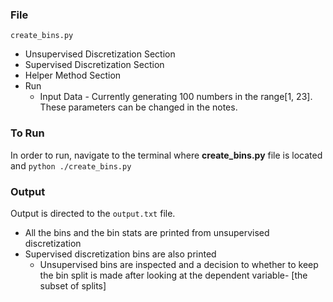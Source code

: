 ### File
 `create_bins.py`
* Unsupervised Discretization Section
* Supervised Discretization  Section
* Helper Method Section  
* Run 
  * Input Data - Currently generating 100 numbers in the range[1, 23]. These parameters can be changed in the notes.

### To Run 
In order to run, navigate to the terminal where **create_bins.py** file is located and `python ./create_bins.py`

### Output
Output is directed to the `output.txt` file. 
* All the bins and the bin stats are printed from unsupervised discretization
* Supervised discretization bins are also printed
   * Unsupervised bins are inspected and a decision to whether to keep the bin split is made after looking at the dependent variable- [the subset of splits]
